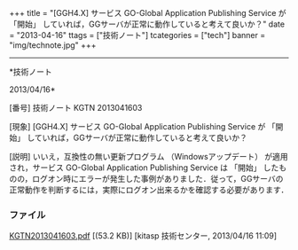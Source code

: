 ﻿+++
title = "[GGH4.X] サービス GO-Global Application Publishing Service が 「開始」 していれば，GGサーバが正常に動作していると考えて良いか？"
date = "2013-04-16"
ttags = ["技術ノート"]
tcategories = ["tech"]
banner = "img/technote.jpg"
+++

-----------------------------------------------------------------------------------------------------------------------------

*技術ノート

2013/04/16*


[番号]
技術ノート KGTN 2013041603

[現象]
[GGH4.X] サービス GO-Global Application Publishing Service が 「開始」
していれば，GGサーバが正常に動作していると考えて良いか？

[説明]
いいえ，互換性の無い更新プログラム （Windowsアップデート）
が適用され，サービス GO-Global Application Publishing Service は
「開始」
したものの，ログオン時にエラーが発生した事例がありました．従って，GGサーバの正常動作を判断するには，実際にログオン出来るかを確認する必要があります．


### ファイル

 
 


[KGTN2013041603.pdf](http://techreport.kitasp.net/attachments/download/1321/KGTN2013041603.pdf)
 [(53.2 KB)] [kitasp 技術センター, 2013/04/16
11:09]


 


 

